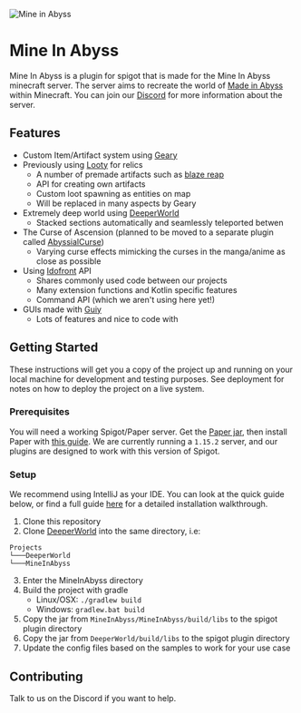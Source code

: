 ![Mine in Abyss](https://user-images.githubusercontent.com/1530104/46649702-e2566300-cb4e-11e8-9837-57a656d4d492.png)

# Mine In Abyss

Mine In Abyss is a plugin for spigot that is made for the Mine In Abyss minecraft server.
The server aims to recreate the world of [Made in Abyss](https://en.wikipedia.org/wiki/Made_in_Abyss) within Minecraft.
You can join our [Discord](https://discord.gg/qWAMBSK) for more information about the server.

## Features
* Custom Item/Artifact system using [Geary](https://github.com/MineInAbyss/Geary)
* Previously using [Looty](https://github.com/MineInAbyss/Looty) for relics
    * A number of premade artifacts such as [blaze reap](http://madeinabyss.wikia.com/wiki/Blaze_Reap)
    * API for creating own artifacts
    * Custom loot spawning as entities on map
    * Will be replaced in many aspects by Geary
* Extremely deep world using [DeeperWorld](https://github.com/MineInAbyss/DeeperWorld)
    * Stacked sections automatically and seamlessly teleported betwen
* The Curse of Ascension (planned to be moved to a separate plugin called [AbyssialCurse](https://github.com/MineInAbyss/Abysscurse))
    * Varying curse effects mimicking the curses in the manga/anime as close as possible
* Using [Idofront](https://github.com/MineInAbyss/Idofront) API
   * Shares commonly used code between our projects
   * Many extension functions and Kotlin specific features
   * Command API (which we aren't using here yet!)
* GUIs made with [Guiy](https://github.com/MineInAbyss/guiy)
   * Lots of features and nice to code with

## Getting Started

These instructions will get you a copy of the project up and running on your local machine for development and testing purposes. See deployment for notes on how to deploy the project on a live system.

### Prerequisites

You will need a working Spigot/Paper server. Get the [Paper jar](https://papermc.io/downloads), then install Paper with [this guide](https://paper.readthedocs.io/en/latest/server/getting-started.html). 
We are currently running a `1.15.2` server, and our plugins are designed to work with this version of Spigot. 

### Setup

We recommend using IntelliJ as your IDE. You can look at the quick guide below, or find a full guide [here](https://github.com/MineInAbyss/MineInAbyss/wiki/Spigot-Plugin-Setup-Guide-and-contributing-to-this-project) for a detailed installation walkthrough.

1. Clone this repository
2. Clone [DeeperWorld](https://github.com/Derongan/DeeperWorld) into the same directory, i.e:
```
Projects
└───DeeperWorld
└───MineInAbyss
```
3. Enter the MineInAbyss directory
4. Build the project with gradle
    * Linux/OSX: `./gradlew build`
    * Windows: `gradlew.bat build`
5. Copy the jar from `MineInAbyss/MineInAbyss/build/libs` to the spigot plugin directory
6. Copy the jar from `DeeperWorld/build/libs` to the spigot plugin directory
7. Update the config files based on the samples to work for your use case

## Contributing

Talk to us on the Discord if you want to help. 
